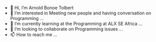 - 👋 Hi, I’m Arnold Bonoe Tolbert
- 👀 I’m interested in Meeting new people and having conversation on Programming ...
- 🌱 I’m currently learning at the Programming at ALX SE Africa ...
- 💞️ I’m looking to collaborate on Programming issues ...
- 📫 How to reach me ...

<!---
Bonoe231/Bonoe231 is a ✨ special ✨ repository because its `README.md` (this file) appears on your GitHub profile.
You can click the Preview link to take a look at your changes.
--->
